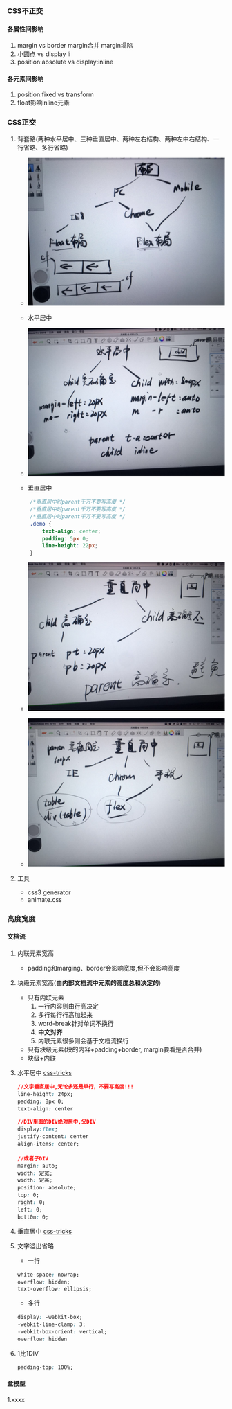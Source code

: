 ### CSS不正交

#### 各属性间影响
1. margin vs border   margin合并   margin塌陷
2. 小圆点 vs display   li
3. position:absolute vs display:inline

#### 各元素间影响
1. position:fixed vs transform
2. float影响inline元素


### CSS正交
1. 背套路(两种水平居中、三种垂直居中、两种左右结构、两种左中右结构、一行省略、多行省略)

    - ![](../images/css-1.png)

    - 水平居中

    - ![](../images/css-2.png)

    - 垂直居中

    ```css
        /*垂直居中时parent千万不要写高度 */
        /*垂直居中时parent千万不要写高度 */
        /*垂直居中时parent千万不要写高度 */
        .demo {
            text-align: center;
            padding: 5px 0;
            line-height: 22px;
        }
    ```

    - ![](../images/css-3.png)

    - ![](../images/css-4.png)
2. 工具
    - css3 generator
    - animate.css

### 高度宽度

#### 文档流
1. 内联元素宽高
    - padding和marging、border会影响宽度,但不会影响高度
2. 块级元素宽高(**由内部文档流中元素的高度总和决定的**)
    - 只有内联元素
        1. 一行内容则由行高决定
        2. 多行每行行高加起来
        3. word-break针对单词不换行
        4. **中文对齐**
        5. 内联元素很多则会基于文档流换行
    - 只有块级元素(块的内容+padding+border, margin要看是否合并)
    - 块级+内联

3. 水平居中  [css-tricks](https://css-tricks.com/)
    ```css
    //文字垂直居中,无论多还是单行，不要写高度!!!
    line-height: 24px;
    padding: 8px 0;
    text-align: center
    ```

    ```css
    //DIV里面的DIV绝对居中,父DIV
    display:flex;
    justify-content: center
    align-items: center;

    //或者子DIV
    margin: auto;
    width: 定宽;
    width: 定高;
    position: absolute;
    top: 0;
    right: 0;
    left: 0;
    bott0m: 0;
    ```
4. 垂直居中  [css-tricks](https://css-tricks.com/)
5. 文字溢出省略
    - 一行
    ```css
    white-space: nowrap;
    overflow: hidden;
    text-overflow: ellipsis;
    ```
    - 多行
    ```css
    display: -webkit-box;
    -webkit-line-clamp: 3;
    -webkit-box-orient: vertical;
    overflow: hidden
    ```
6. 1比1DIV
    ```css
    padding-top: 100%;
    ```
#### 盒模型
1.xxxx